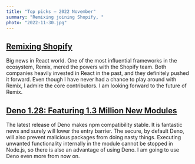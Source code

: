 ```yaml
---
title: "Top picks — 2022 November"
summary: "Remixing joining Shopify, "
photo: "2022-11-30.jpg"
---
```


## [Remixing Shopify](https://remix.run/blog/remixing-shopify)

Big news in React world. One of the most influential frameworks in the ecosystem, Remix, mered the powers with the Shopify team. Both companies heavily invested in React in the past, and they definitely pushed it forward. Even though I have never had a chance to play around with Remix, I admire the core contributors. I am looking forward to the future of Remix.

## [Deno 1.28: Featuring 1.3 Million New Modules](https://deno.com/blog/v1.28)

The latest release of Deno makes npm compatibility stable. It is fantastic news and surely will lower the entry barrier. The secure, by default Deno, will also prevent malicious packages from doing nasty things. Executing unwanted functionality internally in the module cannot be stopped in Node.js, so there is also an advantage of using Deno. I am going to use Deno even more from now on.
